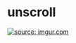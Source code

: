 # unscroll

<a href="https://imgur.com/jtdZMSp"><img src="https://i.imgur.com/jtdZMSp.png" title="source: imgur.com" /></a>
